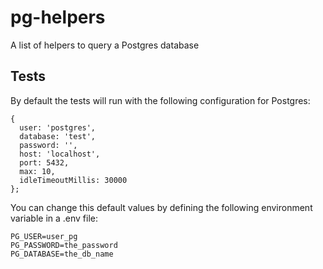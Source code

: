 # pg-helpers
A list of helpers to query a Postgres database

## Tests

By default the tests will run with the following configuration for Postgres:
```
{
  user: 'postgres',
  database: 'test',
  password: '',
  host: 'localhost',
  port: 5432,
  max: 10,
  idleTimeoutMillis: 30000
};
```
You can change this default values by defining the following environment variable in a .env file:
```
PG_USER=user_pg
PG_PASSWORD=the_password
PG_DATABASE=the_db_name
```